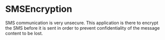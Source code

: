 SMSEncryption
=============

SMS communication is very unsecure. This application is there to encrypt the SMS before it is sent in order to prevent confidentiality of the message content to be lost.
